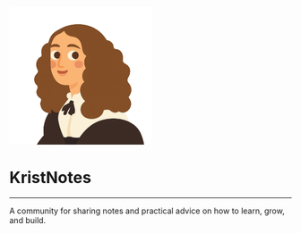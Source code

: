 <img src="/src/assets/kristina.png" height="246"/>

# KristNotes

---

A community for sharing notes and practical advice on how to learn, grow, and build.